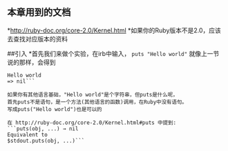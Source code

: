 ## 本章用到的文档
*http://ruby-doc.org/core-2.0/Kernel.html 
*如果你的Ruby版本不是2.0，应该去查找对应版本的资料

##引入
*首先我们来做个实验，在irb中输入，
  `puts "Hello world"`
  就像上一节说的那样，会得到
  ```irb(main):001:0> puts "Hello world"
  Hello world
  => nil```

如果你有其他语言基础，"Hello world"是个字符串，但puts是什么呢，
首先puts不是语句，是一个方法(其他语言的函数)调用，在Ruby中没有语句。
写成puts("Hello world")也是可以的

在 http://ruby-doc.org/core-2.0/Kernel.html#puts 中提到:
```puts(obj, ...) → nil
Equivalent to
$stdout.puts(obj, ...)```

